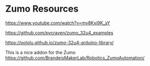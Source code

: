 # Zumo Resources

<https://www.youtube.com/watch?v=mv8Kxi9K_sY>

<https://github.com/pvcraven/zumo_32u4_examples>

<https://pololu.github.io/zumo-32u4-arduino-library/>

This is a nice addon for the Zumo
<https://github.com/BrandeisMakerLab/Robotics_ZumoAutomation/>